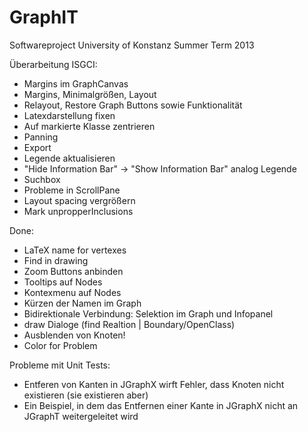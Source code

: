 GraphIT
=======

Softwareproject University of Konstanz Summer Term 2013

Überarbeitung ISGCI:
   - Margins im GraphCanvas
   - Margins, Minimalgrößen, Layout
   - Relayout, Restore Graph Buttons sowie Funktionalität
   - Latexdarstellung fixen
   - Auf markierte Klasse zentrieren
   - Panning
   - Export
   - Legende aktualisieren
   - "Hide Information Bar" -> "Show Information Bar" analog Legende
   - Suchbox
   - Probleme in ScrollPane
   - Layout spacing vergrößern
   - Mark unpropperInclusions
   
Done:
   - LaTeX name for vertexes
   - Find in drawing
   - Zoom Buttons anbinden
   - Tooltips auf Nodes
   - Kontexmenu auf Nodes
   - Kürzen der Namen im Graph
   - Bidirektionale Verbindung: Selektion im Graph und Infopanel
   - draw Dialoge (find Realtion | Boundary/OpenClass)
   - Ausblenden von Knoten!
   - Color for Problem
   
Probleme mit Unit Tests:
   - Entferen von Kanten in JGraphX wirft Fehler, dass Knoten nicht existieren (sie existieren aber)
   - Ein Beispiel, in dem das Entfernen einer Kante in JGraphX nicht an JGraphT weitergeleitet wird
